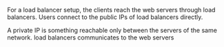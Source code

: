 For a load balancer setup, the clients reach the web servers through load balancers. 
Users connect to the public IPs of load balancers directly. 

A private IP is something reachable only between the servers of the same network.
load balancers communicates to the web servers 